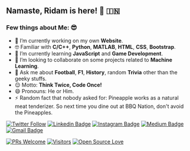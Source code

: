 ## Namaste, Ridam is here! 🙏 🇮🇳

### Few things about Me: 😎

- 🔭 I’m currently working on my own **Website**.
- 🤓 Familiar with **C/C++**, **Python**, **MATLAB**, **HTML**, **CSS**, **Bootstrap**.
- 🌱 I’m currently learning **JavaScript** and **Game Development**.
- 👯 I’m looking to collaborate on some projects related to **Machine Learning**.
- 💬 Ask me about **Football**, **F1**, **History**, random **Trivia** other than the geeky stuffs.
- 😌 Motto: **Think Twice, Code Once!**
- 😄 Pronouns: He or Him.
- ⚡ Random fact that nobody asked for: Pineapple works as a natural meat tenderizer. So next time you dine out at BBQ Nation, don't avoid the Pineapples.

[![Twitter Follow](https://img.shields.io/twitter/follow/Algo_Ridam?style=social)](https://twitter.com/Algo_Ridam) 
[![Linkedin Badge](https://img.shields.io/badge/-algoridam003-blue?style=flat-square&logo=Linkedin&logoColor=white&link=https://www.linkedin.com/in/algoridam003/)](https://www.linkedin.com/in/algoridam003/)
[![Instagram Badge](https://img.shields.io/badge/-algo._.ridam-purple?style=flat-square&logo=instagram&logoColor=white&link=https://instagram.com/algo._.ridam/)](https://instagram.com/algo._.ridam)
[![Medium Badge](https://img.shields.io/badge/-@rhazra0602-03a57a?style=flat-square&labelColor=000000&logo=Medium&link=https://medium.com/@rhazra0602/)](https://medium.com/@rhazra0602)
[![Gmail Badge](https://img.shields.io/badge/-rhazra0602@gmail.com-c14438?style=flat-square&logo=Gmail&logoColor=white&link=mailto:rhazra0602@gmail.com)](mailto:rhazra0602@gmail.com)

[![PRs Welcome](https://img.shields.io/badge/PRs-welcome-brightgreen.svg?style=flat&logo=github)](https://github.com/rhazra-003) [![Visitors](https://visitor-badge.glitch.me/badge?page_id=rhazra-003.visitor-badge)](https://github.com/rhazra-003) [![Open Source Love](https://badges.frapsoft.com/os/v2/open-source.svg?v=103)](https://github.com/rhazra-003)
